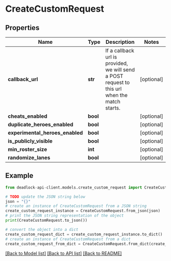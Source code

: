 # CreateCustomRequest


## Properties

Name | Type | Description | Notes
------------ | ------------- | ------------- | -------------
**callback_url** | **str** | If a callback url is provided, we will send a POST request to this url when the match starts. | [optional] 
**cheats_enabled** | **bool** |  | [optional] 
**duplicate_heroes_enabled** | **bool** |  | [optional] 
**experimental_heroes_enabled** | **bool** |  | [optional] 
**is_publicly_visible** | **bool** |  | [optional] 
**min_roster_size** | **int** |  | [optional] 
**randomize_lanes** | **bool** |  | [optional] 

## Example

```python
from deadlock-api-client.models.create_custom_request import CreateCustomRequest

# TODO update the JSON string below
json = "{}"
# create an instance of CreateCustomRequest from a JSON string
create_custom_request_instance = CreateCustomRequest.from_json(json)
# print the JSON string representation of the object
print(CreateCustomRequest.to_json())

# convert the object into a dict
create_custom_request_dict = create_custom_request_instance.to_dict()
# create an instance of CreateCustomRequest from a dict
create_custom_request_from_dict = CreateCustomRequest.from_dict(create_custom_request_dict)
```
[[Back to Model list]](../README.md#documentation-for-models) [[Back to API list]](../README.md#documentation-for-api-endpoints) [[Back to README]](../README.md)


